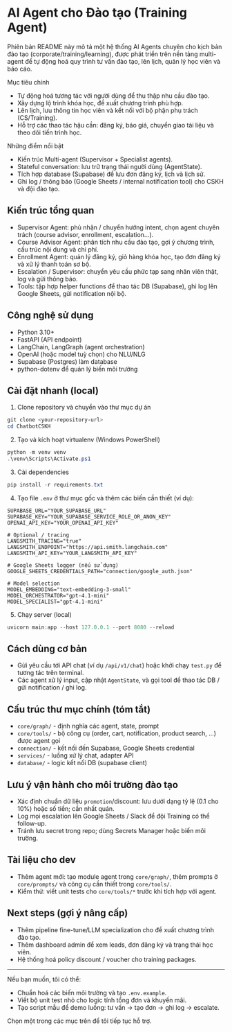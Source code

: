 # AI Agent cho Đào tạo (Training Agent)

Phiên bản README này mô tả một hệ thống AI Agents chuyên cho kịch bản đào tạo (corporate/training/learning), được phát triển trên nền tảng multi-agent để tự động hoá quy trình tư vấn đào tạo, lên lịch, quản lý học viên và báo cáo.

Mục tiêu chính
- Tự động hoá tương tác với người dùng để thu thập nhu cầu đào tạo.
- Xây dựng lộ trình khóa học, đề xuất chương trình phù hợp.
- Lên lịch, lưu thông tin học viên và kết nối với bộ phận phụ trách (CS/Training).
- Hỗ trợ các thao tác hậu cần: đăng ký, báo giá, chuyển giao tài liệu và theo dõi tiến trình học.

Những điểm nổi bật
- Kiến trúc Multi-agent (Supervisor + Specialist agents).
- Stateful conversation: lưu trữ trạng thái người dùng (AgentState).
- Tích hợp database (Supabase) để lưu đơn đăng ký, lịch và lịch sử.
- Ghi log / thông báo (Google Sheets / internal notification tool) cho CSKH và đội đào tạo.

## Kiến trúc tổng quan
- Supervisor Agent: phủ nhận / chuyển hướng intent, chọn agent chuyên trách (course advisor, enrollment, escalation...).
- Course Advisor Agent: phân tích nhu cầu đào tạo, gợi ý chương trình, cấu trúc nội dung và chi phí.
- Enrollment Agent: quản lý đăng ký, giỏ hàng khóa học, tạo đơn đăng ký và xử lý thanh toán sơ bộ.
- Escalation / Supervisor: chuyển yêu cầu phức tạp sang nhân viên thật, log và gửi thông báo.
- Tools: tập hợp helper functions để thao tác DB (Supabase), ghi log lên Google Sheets, gửi notification nội bộ.

## Công nghệ sử dụng
- Python 3.10+
- FastAPI (API endpoint)
- LangChain, LangGraph (agent orchestration)
- OpenAI (hoặc model tuỳ chọn) cho NLU/NLG
- Supabase (Postgres) làm database
- python-dotenv để quản lý biến môi trường

## Cài đặt nhanh (local)
1. Clone repository và chuyển vào thư mục dự án

```powershell
git clone <your-repository-url>
cd ChatbotCSKH
```

2. Tạo và kích hoạt virtualenv (Windows PowerShell)

```powershell
python -m venv venv
.\venv\Scripts\Activate.ps1
```

3. Cài dependencies

```powershell
pip install -r requirements.txt
```

4. Tạo file `.env` ở thư mục gốc và thêm các biến cần thiết (ví dụ):

```text
SUPABASE_URL="YOUR_SUPABASE_URL"
SUPABASE_KEY="YOUR_SUPABASE_SERVICE_ROLE_OR_ANON_KEY"
OPENAI_API_KEY="YOUR_OPENAI_API_KEY"

# Optional / tracing
LANGSMITH_TRACING="true"
LANGSMITH_ENDPOINT="https://api.smith.langchain.com"
LANGSMITH_API_KEY="YOUR_LANGSMITH_API_KEY"

# Google Sheets logger (nếu sử dụng)
GOOGLE_SHEETS_CREDENTIALS_PATH="connection/google_auth.json"

# Model selection
MODEL_EMBEDDING="text-embedding-3-small"
MODEL_ORCHESTRATOR="gpt-4.1-mini"
MODEL_SPECIALIST="gpt-4.1-mini"
```

5. Chạy server (local)

```powershell
uvicorn main:app --host 127.0.0.1 --port 8080 --reload
```

## Cách dùng cơ bản
- Gửi yêu cầu tới API chat (ví dụ `/api/v1/chat`) hoặc khởi chạy `test.py` để tương tác trên terminal.
- Các agent xử lý input, cập nhật `AgentState`, và gọi tool để thao tác DB / gửi notification / ghi log.

## Cấu trúc thư mục chính (tóm tắt)
- `core/graph/` - định nghĩa các agent, state, prompt
- `core/tools/` - bộ công cụ (order, cart, notification, product search, ...) được agent gọi
- `connection/` - kết nối đến Supabase, Google Sheets credential
- `services/` - luồng xử lý chat, adapter API
- `database/` - logic kết nối DB (supabase client)

## Lưu ý vận hành cho môi trường đào tạo
- Xác định chuẩn dữ liệu `promotion`/discount: lưu dưới dạng tỷ lệ (0.1 cho 10%) hoặc số tiền; cần nhất quán.
- Log mọi escalation lên Google Sheets / Slack để đội Training có thể follow-up.
- Tránh lưu secret trong repo; dùng Secrets Manager hoặc biến môi trường.

## Tài liệu cho dev
- Thêm agent mới: tạo module agent trong `core/graph/`, thêm prompts ở `core/prompts/` và công cụ cần thiết trong `core/tools/`.
- Kiểm thử: viết unit tests cho `core/tools/*` trước khi tích hợp với agent.

## Next steps (gợi ý nâng cấp)
- Thêm pipeline fine-tune/LLM specialization cho đề xuất chương trình đào tạo.
- Thêm dashboard admin để xem leads, đơn đăng ký và trạng thái học viên.
- Hệ thống hoá policy discount / voucher cho training packages.

---

Nếu bạn muốn, tôi có thể:
- Chuẩn hoá các biến môi trường và tạo `.env.example`.
- Viết bộ unit test nhỏ cho logic tính tổng đơn và khuyến mãi.
- Tạo script mẫu để demo luồng: tư vấn -> tạo đơn -> ghi log -> escalate.

Chọn một trong các mục trên để tôi tiếp tục hỗ trợ.

